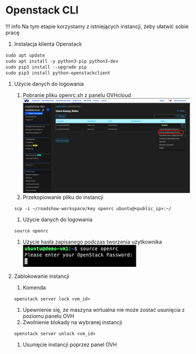 # Openstack CLI

!!! info
    Na tym etapie korzystamy z istniejących instancji, żeby ułatwić sobie pracę

1. Instalacja klienta Openstack
```code
sudo apt update
sudo apt install -y python3-pip python3-dev
sudo pip3 install --upgrade pip
sudo pip3 install python-openstackclient
```

1. Użycie danych do logowania
    1. Pobranie pliku openrc.sh z panelu OVHcloud
    ![download openrc file](img/openrc.png)
    1. Przekopiowanie pliku do instancji
    ```code
    scp -i ~/roadshow-workspace/key openrc ubuntu@<public_ip>:~/
    ```
    1. Użycie danych do logowania
    ```code
    source openrc
    ```
    1. Użycie hasła zapisanego podczas tworzenia użytkownika
    ![paste password](img/password.png)

1. Zablokowanie instancji
    1. Komenda
    ```code
    openstack server lock <vm_id>
    ```
    1. Upewnienie się, że maszyna wirtualna nie może zostać usunięcia z poziomu panelu OVH
    1. Zwolnienie blokady na wybranej instancji
    ```code
    openstack server unlock <vm_id>
    ```
    1. Usunięcie instancji poprzez panel OVH
